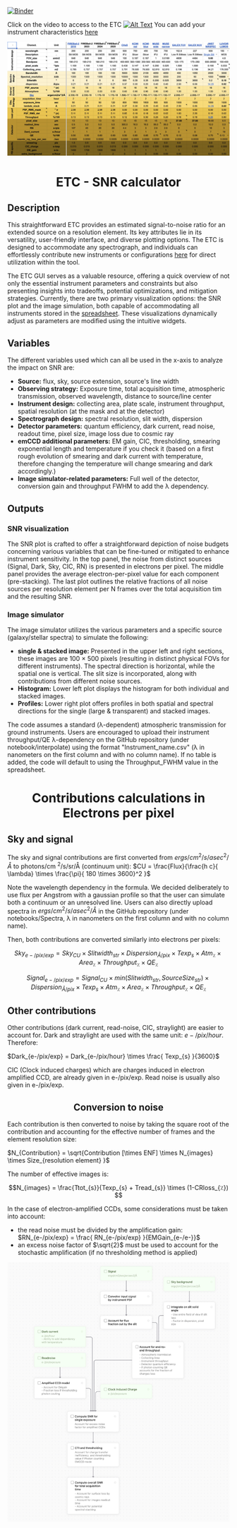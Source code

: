 [![Binder](https://mybinder.org/badge_logo.svg)](https://mybinder.org/v2/gh/vpicouet/fireball2-etc/main?labpath=notebooks%2FETC.ipynb)

Click on the video to access to the ETC
[![Alt Text](https://github.com/vpicouet/pyds9plugin-doc/blob/master/docs/fig/ETC.gif)](https://www.youtube.com/watch?v=XcDm2JQDMLY)
You can add your instrument characteristics [here](https://docs.google.com/spreadsheets/d/1Ox0uxEm2TfgzYA6ivkTpU4xrmN5vO5kmnUPdCSt73uU/edit?usp=sharing)

[![Alt Text](https://github.com/vpicouet/pyds9plugin-doc/blob/master/docs/fig/Instruments.jpg)](https://docs.google.com/spreadsheets/d/1Ox0uxEm2TfgzYA6ivkTpU4xrmN5vO5kmnUPdCSt73uU/edit?usp=sharing)




# <center>ETC - SNR calculator </center>

## Description
This straightforward ETC provides an estimated signal-to-noise ratio for an extended source on a resolution element. Its key attributes lie in its versatility, user-friendly interface, and diverse plotting options. The ETC is designed to accommodate any spectrograph, and individuals can effortlessly contribute new instruments or configurations [here](https://docs.google.com/spreadsheets/d/1Ox0uxEm2TfgzYA6ivkTpU4xrmN5vO5kmnUPdCSt73uU/edit?pli=1#gid=2066284077) for direct utilization within the tool.

The ETC GUI serves as a valuable resource, offering a quick overview of not only the essential instrument parameters and constraints but also presenting insights into tradeoffs, potential optimizations, and mitigation strategies. Currently, there are two primary visualization options: the SNR plot and the image simulation, both capable of accommodating all instruments stored in the [spreadsheet](https://docs.google.com/spreadsheets/d/1Ox0uxEm2TfgzYA6ivkTpU4xrmN5vO5kmnUPdCSt73uU/edit?pli=1#gid=2066284077). These visualizations dynamically adjust as parameters are modified using the intuitive widgets.


## Variables

The different variables used which can all be used in the x-axis to analyze the impact on SNR are:
- **Source:** flux, sky, source extension, source's line width
- **Observing strategy:** Exposure time, total acquisition time, atmospheric transmission, observed wavelength, distance to source/line center
- **Instrument design:** collecting area, plate scale, instrument throughput, spatial resolution (at the mask and at the detector)
- **Spectrograph design:** spectral resolution, slit width, dispersion
- **Detector parameters:** quantum efficiency, dark current, read noise, readout time, pixel size, image loss due to cosmic ray
- **emCCD additional parameters:** EM gain, CIC, thresholding, smearing exponential length and temperature if you check it (based on a first rough evolution of smearing and dark current with temperature, therefore changing the temperature will change smearing and dark accordingly.)
- **Image simulator-related parameters:** Full well of the detector, conversion gain and throughput FWHM to add the λ dependency.



## Outputs

### SNR visualization
The SNR plot is crafted to offer a straightforward depiction of noise budgets concerning various variables that can be fine-tuned or mitigated to enhance instrument sensitivity. In the top panel, the noise from distinct sources (Signal, Dark, Sky, CIC, RN) is presented in electrons per pixel. The middle panel provides the average electron-per-pixel value for each component (pre-stacking). The last plot outlines the relative fractions of all noise sources per resolution element per N frames over the total acquisition tim and the resulting SNR.

### Image simulator

The image simulator utilizes the various parameters and a specific source (galaxy/stellar spectra) to simulate the following:
- **single & stacked image:** Presented in the upper left and right sections, these images are 100 × 500 pixels (resulting in distinct physical FOVs for different instruments). The spectral direction is horizontal, while the spatial one is vertical. The slit size is incorporated, along with contributions from different noise sources.
- **Histogram:** Lower left plot displays the histogram for both individual and stacked images.
- **Profiles:** Lower right plot offers profiles in both spatial and spectral directions for the single (large & transparent) and stacked images.

The code assumes a standard (λ-dependent) atmospheric transmission for ground instruments. Users are encouraged to upload their instrument throughput/QE λ-dependency on the GitHub repository (under notebook/interpolate) using the format "Instrument_name.csv" (λ in nanometers on the first column and with no column name). If no table is added, the code will default to using the Throughput_FWHM value in the spreadsheet.

# <center>Contributions calculations in Electrons per pixel </center>

## Sky and signal
The sky and signal contributions are first converted from $ergs/cm^2/s/asec^2/Å$ to photons/cm $^2$/s/sr/Å (continuum unit): $CU =   \frac{Flux}{\frac{h c}{ \lambda} \times \frac{\pi}{ 180 \times 3600}^2 }$

Note the wavelength dependency in the formula. 
We decided deliberately to use flux per Angstrom with a gaussian profile so that the user can simulate both a continuum or an unresolved line. 
Users can also directly upload spectra in  $ergs/cm^2/s/asec^2/Å$ in the GitHub repository (under notebooks/Spectra, λ in nanometers on the first column and with no column name).

Then, both contributions are converted similarly into electrons per pixels:





$$Sky_{e-/pix/exp} = Sky_{CU} \times Slitwidth_{str}  \times Dispersion_{Å/pix}  \times Texp_{s} \times Atm_{٪} \times  Area_{٪} \times Throughput_{٪}  \times QE_{٪}  $$

$$Signal_{e-/pix/exp} = Signal_{CU} \times min(Slitwidth_{str},SourceSize_{str})  \times Dispersion_{Å/pix} \times Texp_{s} \times Atm_{٪} \times  Area_{٪} \times Throughput_{٪}  \times QE_{٪}  $$

<!-- If the instrument is an imager (no slit and no dispersion), we replace the factor $ Slitwidth_{str}  \times Dispersion_{Å/pix}$ by $FOV_{str} \times Bandwidth_{Å} $. -->

## Other contributions

Other contributions (dark current, read-noise, CIC, straylight) are easier to account for.
Dark and straylight are used with the same unit: $e-/pix/hour$. Therefore:

$Dark_{e-/pix/exp} = Dark_{e-/pix/hour} \times \frac{ Texp_{s} }{3600}$

CIC (Clock induced charges) which are charges induced in electron amplified CCD, are already given in e-/pix/exp.
Read noise is usually also given in e-/pix/exp.

## <center>Conversion to noise </center>


Each contribution is then converted to noise by taking the square root of the contribution and accounting for the effective number of frames and the element resolution size: 

$N_{Contribution} = \sqrt{Contribution [\times ENF] \times N_{images} \times Size_{resolution element} }$

The number of effective images is:

$$N_{images} = \frac{Ttot_{s}}{Texp_{s} + Tread_{s}} \times (1-CRloss_{٪}) $$

In the case of electron-amplified CCDs, some considerations must be taken into account:
- the read noise must be divided by the amplification gain: $RN_{e-/pix/exp} = \frac{ RN_{e-/pix/exp} }{EMGain_{e-/e-}}$
- an excess noise factor of $\sqrt{2}$  must be used to account for the stochastic amplification (if no thresholding method is applied)




<!-- Other considerations taken into account:
- cosmic ray loss directly impacting the number of images 
- Taking into account line width
- Taking into account cut my the slit
- 

When doing some photon-counting emCCD thresholding, some new considerations must be added:
- Only part of the charges are accounted for
- When thresholding is applied, the smearing can be changed as it will impact the position of the threshold that optimizes the SNR. For this optimal threshold, the fraction of signal and readnoise kept (above the threshold) is given.
-  -->











![alternative text](description/Chart.jpg)

